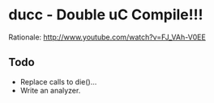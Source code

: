 # ducc - Double uC Compile!!!

Rationale: <http://www.youtube.com/watch?v=FJ_VAh-V0EE>

## Todo

 * Replace calls to die()...
 * Write an analyzer.
